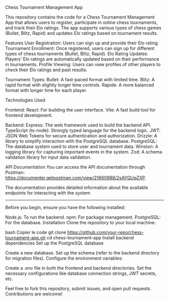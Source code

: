 Chess Tournament Management App

This repository contains the code for a Chess Tournament Management App that allows users to register, participate in online chess tournaments, and track their Elo ratings. The app supports various types of chess games (Bullet, Blitz, Rapid) and updates Elo ratings based on tournament results.

Features
User Registration: Users can sign up and provide their Elo rating.
Tournament Enrollment: Once registered, users can sign up for different types of chess tournaments (Bullet, Blitz, Rapid).
Elo Rating Updates: Players' Elo ratings are automatically updated based on their performance in tournaments.
Profile Viewing: Users can view profiles of other players to check their Elo ratings and past results.

Tournament Types:
Bullet: A fast-paced format with limited time.
Blitz: A rapid format with slightly longer time controls.
Rapide: A more balanced format with longer time for each player.

Technologies Used

Frontend:
React: For building the user interface.
Vite: A fast build tool for frontend development.

Backend:
Express: The web framework used to build the backend API.
TypeScript (ts-node): Strongly typed language for the backend logic.
JWT: JSON Web Tokens for secure authentication and authorization.
Drizzle: A library to simplify interaction with the PostgreSQL database.
PostgreSQL: The database system used to store user and tournament data.
Winston: A logging library for capturing important events in the system.
Zod: A schema validation library for input data validation.


API Documentation
You can access the API documentation through Postman: https://documenter.getpostman.com/view/21660988/2sAYQUqZXP.

The documentation provides detailed information about the available endpoints for interacting with the system

---
Before you begin, ensure you have the following installed:

Node.js: To run the backend.
npm: For package management.
PostgreSQL: For the database.
Installation
Clone the repository to your local machine:

bash
Copier le code
git clone https://github.com/your-repo/chess-tournament-app.git
cd chess-tournament-app
Install backend dependencies
Set up the PostgreSQL database

Create a new database.
Set up the schema (refer to the backend directory for migration files).
Configure the environment variables:

Create a .env file in both the frontend and backend directories.
Set the necessary configurations like database connection strings, JWT secrets, etc.

Feel free to fork this repository, submit issues, and open pull requests. Contributions are welcome!
